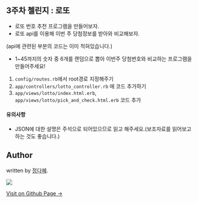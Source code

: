 ## 3주차 첼린지 : 로또

- 로또 번호 추천 프로그램을 만들어보자.
- 로또 api를 이용해 이번 주 당첨정보를 받아와 비교해보자.

(api에 관련된 부분의 코드는 이미 적혀있습니다.)

- 1~45까지의 숫자 중 6개를 랜덤으로 뽑아 이번주 당첨번호와 비교하는 프로그램을 만들어주세요!

1. `config/routes.rb`에서 root경로 지정해주기
2. `app/controllers/lotto_controller.rb` 에 코드 추가하기
3. `app/views/lotto/index.html.erb`, `app/views/lotto/pick_and_check.html.erb` 코드 추가


#### 유의사항
- JSON에 대한 설명은 주석으로 되어있으므로 읽고 해주세요.(보조자료를 읽어보고 하는 것도 좋습니다.)


## Author

written by [정다혜](https://dh00023.github.io).

![](https://avatars.githubusercontent.com/dh00023?v=2&s=100)

<a href="https://dh00023.github.io" target="_blank" class="btn btn-black"><i class="fa fa-github fa-lg"></i> Visit on Github Page &rarr;</a>